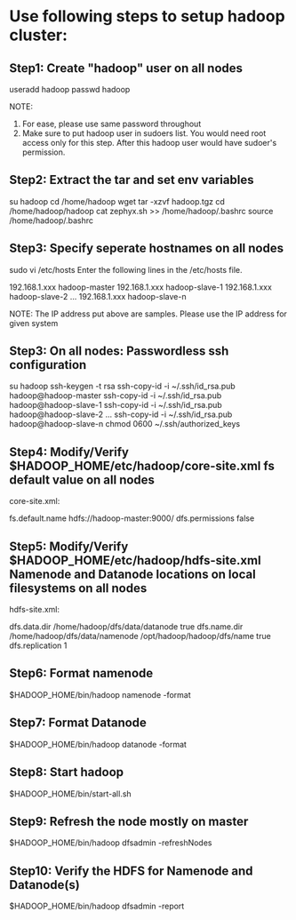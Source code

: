# Use following steps to setup hadoop cluster:

## Step1: Create "hadoop" user on all nodes
useradd hadoop 
passwd hadoop

NOTE: 
1. For ease, please use same password throughout
2. Make sure to put hadoop user in sudoers list. You would need root access only for this step. After this hadoop user would have sudoer's  permission.

## Step2: Extract the tar and set env variables
su hadoop
cd /home/hadoop
wget <path to location.. Currently getting uploaded>
tar -xzvf hadoop.tgz
cd /home/hadoop/hadoop
cat zephyx.sh >> /home/hadoop/.bashrc
source /home/hadoop/.bashrc

## Step3: Specify seperate hostnames on all nodes
sudo vi /etc/hosts
Enter the following lines in the /etc/hosts file.

192.168.1.xxx hadoop-master 
192.168.1.xxx hadoop-slave-1 
192.168.1.xxx hadoop-slave-2
...
192.168.1.xxx hadoop-slave-n

NOTE: The IP address put above are samples. Please use the IP address for given system


## Step3: On all nodes: Passwordless ssh configuration ###
su hadoop 
ssh-keygen -t rsa 
ssh-copy-id -i ~/.ssh/id_rsa.pub hadoop@hadoop-master 
ssh-copy-id -i ~/.ssh/id_rsa.pub hadoop@hadoop-slave-1 
ssh-copy-id -i ~/.ssh/id_rsa.pub hadoop@hadoop-slave-2
... 
ssh-copy-id -i ~/.ssh/id_rsa.pub hadoop@hadoop-slave-n
chmod 0600 ~/.ssh/authorized_keys


## Step4: Modify/Verify $HADOOP_HOME/etc/hadoop/core-site.xml fs default value on all nodes ###
core-site.xml:

<configuration>
   <property> 
      <name>fs.default.name</name> 
      <value>hdfs://hadoop-master:9000/</value> 
   </property> 
   <property> 
      <name>dfs.permissions</name> 
      <value>false</value> 
   </property> 
</configuration>

## Step5: Modify/Verify $HADOOP_HOME/etc/hadoop/hdfs-site.xml Namenode and Datanode locations on local filesystems on all nodes ###
hdfs-site.xml:

<configuration>
   <property> 
      <name>dfs.data.dir</name> 
      <value>/home/hadoop/dfs/data/datanode</value> 
      <final>true</final> 
   </property> 

   <property> 
      <name>dfs.name.dir</name> 
      <value>/home/hadoop/dfs/data/namenode</value> 
      <value>/opt/hadoop/hadoop/dfs/name</value> 
      <final>true</final> 
   </property> 

   <property> 
      <name>dfs.replication</name> 
      <value>1</value> 
   </property> 
</configuration>


## Step6: Format namenode
$HADOOP_HOME/bin/hadoop namenode -format

## Step7: Format Datanode ###
$HADOOP_HOME/bin/hadoop datanode -format

## Step8: Start hadoop
$HADOOP_HOME/bin/start-all.sh 

## Step9: Refresh the node mostly on master
$HADOOP_HOME/bin/hadoop dfsadmin -refreshNodes

## Step10: Verify the HDFS for Namenode and Datanode(s)
$HADOOP_HOME/bin/hadoop dfsadmin -report
